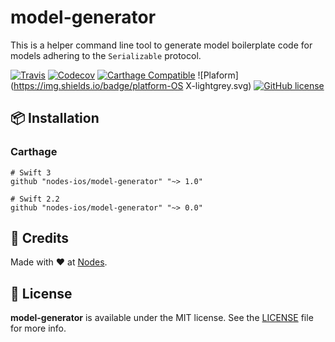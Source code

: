 model-generator
===============

This is a helper command line tool to generate model boilerplate code for models adhering to the `Serializable` protocol.

[![Travis](https://img.shields.io/travis/nodes-ios/model-generator.svg)](https://travis-ci.org/nodes-ios/model-generator)
[![Codecov](https://img.shields.io/codecov/c/github/nodes-ios/model-generator.svg)](https://codecov.io/github/nodes-ios/model-generator)
[![Carthage Compatible](https://img.shields.io/badge/Carthage-compatible-4BC51D.svg?style=flat)](https://github.com/Carthage/Carthage)
![Plaform](https://img.shields.io/badge/platform-OS X-lightgrey.svg)
[![GitHub license](https://img.shields.io/badge/license-MIT-blue.svg)](https://github.com/nodes-ios/model-generator/blob/master/LICENSE)

## 📦 Installation

### Carthage
~~~
# Swift 3
github "nodes-ios/model-generator" "~> 1.0"

# Swift 2.2
github "nodes-ios/model-generator" "~> 0.0"
~~~

## 👥 Credits
Made with ❤️ at [Nodes](http://nodesagency.com). 

## 📄 License
**model-generator** is available under the MIT license. See the [LICENSE](https://github.com/nodes-ios/model-generator/blob/master/LICENSE) file for more info.

